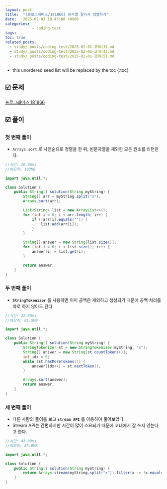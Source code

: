 ```yaml
---
layout: post
title:  "[프로그래머스/181866] 문자열 잘라서 정렬하기"
date:   2025-02-03 19:43:06 +0900
categories: 
            - coding-test
tags:        
toc: true
related_posts:
  - study/_posts/coding-test/2025-02-01-코테(3).md
  - study/_posts/coding-test/2025-02-01-코테(4).md
  - study/_posts/coding-test/2025-02-01-코테(5).md
---
```

* this unordered seed list will be replaced by the toc
{:toc}

## ☑️ 문제

[프로그래머스 181866](https://school.programmers.co.kr/learn/courses/30/lessons/181866)

## ☑️ 풀이

### 첫 번째 풀이

- `Arrays.sort` 로 사전순으로 정렬을 한 뒤, 빈문자열을 제외한 모든 원소를 리턴한다.

```java
//시간: 20.06ms
//메모리: 103MB

import java.util.*;

class Solution {
    public String[] solution(String myString) {
        String[] arr = myString.split("x");
        Arrays.sort(arr);

        List<String> list = new ArrayList<>();
        for (int i = 0; i < arr.length; i++) {
            if (!arr[i].equals("")) {
                list.add(arr[i]);
            }
        }

        String[] answer = new String[list.size()];
        for (int i = 0; i < list.size(); i++) {
            answer[i] = list.get(i);
        }

        return answer;
    }
}
```

### 두 번째 풀이

- **`StringTokenizer`** 를 사용하면 이미 공백은 제외하고 생성되기 때문에 공백 처리를 따로 하지 않아도 된다.

```java
//시간: 22.80ms
//메모리: 81.5MB

import java.util.*;

class Solution {
    public String[] solution(String myString) {
        StringTokenizer st = new StringTokenizer(myString, "x");
        String[] answer = new String[st.countTokens()];
        int idx = 0;
        while (st.hasMoreTokens()) {
            answer[idx++] = st.nextToken();
        }

        Arrays.sort(answer);
        return answer;
    }
}
```

### 세 번째 풀이

- 다른 사람의 풀이를 보고 **`stream API`** 를 이용하여 풀어보았다.
- Stream API는 간편하지만 시간이 많이 소요되기 때문에 코테에서 잘 쓰지 않는다고 한다.

```java
//시간: 43.09ms
//메모리: 85.6MB

import java.util.*;

class Solution {
    public String[] solution(String myString) {
        return Arrays.stream(myString.split("x")).filter(x -> !x.equals("")).sorted().toArray(String[]::new);
    }
}
```